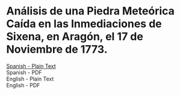 # Análisis de una Piedra Meteórica Caída en las Inmediaciones de Sixena, en Aragón, el 17 de Noviembre de 1773.

[Spanish - Plain Text](full-text-spanish.md)  
Spanish - PDF  
English - Plain Text  
English - PDF  
